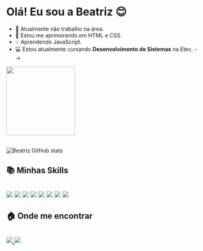 ### <h1>Olá! Eu sou a Beatriz 😊

- 💽 Atualmente não trabalho na área.
- 🌱 Estou me aprimorando em HTML e CSS.
- 💡 Aprendendo JavaScript.
- 💻 Estou atualmente cursando <b>Desenvolvimento de Sistemas</b> na Etec.
-->
<img align="center" height="180" widht="190" src="https://imgs.search.brave.com/RpCxKtQ7_bTlFwUEXXF9Z2ltLyIilcdLdk0dFakVLDs/rs:fit:736:736:1/g:ce/aHR0cHM6Ly9pLnBp/bmltZy5jb20vb3Jp/Z2luYWxzL2U0Lzcy/Lzg1L2U0NzI4NTdj/ZmZhN2E3MmY4ZThj/NTM5NjBhMjRmYmFm/LmpwZw">
  
<br>![Beatriz GitHub stats](https://github-readme-stats.vercel.app/api?username=BeatrizAngelis&show_icons=true&theme=radical)

<h2>📚 Minhas Skills<h2>
<div style="display:inline_block">
  <img src="https://img.shields.io/badge/HTML5-E34F26?style=for-the-badge&logo=html5&logoColor=white">
  <img src="https://img.shields.io/badge/CSS3-1572B6?style=for-the-badge&logo=css3&logoColor=white">
  <img src="https://img.shields.io/badge/C%23-239120?style=for-the-badge&logo=c-sharp&logoColor=white">
  <img src="https://img.shields.io/badge/Notion-000000?style=for-the-badge&logo=notion&logoColor=white">
  <img src="https://img.shields.io/badge/Trello-0052CC?style=for-the-badge&logo=trello&logoColor=white">
  <img src="https://img.shields.io/badge/Figma-F24E1E?style=for-the-badge&logo=figma&logoColor=white">
  <img src="https://img.shields.io/badge/Canva-%2300C4CC.svg?&style=for-the-badge&logo=Canva&logoColor=white">
  <img src="https://img.shields.io/badge/Visual_Studio_Code-0078D4?style=for-the-badge&logo=visual%20studio%20code&logoColor=white">
</div>
  
  <h2>🏠 Onde me encontrar<h2>
<div>
  <a href="mailto:beatriizangelis@gmail.com.br" target="_blank"><img src="https://img.shields.io/badge/Gmail-D14836?style=for-the-badge&logo=gmail&logoColor=white" target="_blank"</a>
  <a href="https://www.linkedin.com/in/beatriz-angelis/" target="_blank"><img src="https://img.shields.io/badge/LinkedIn-0077B5?style=for-the-badge&logo=linkedin&logoColor=white" target="_blank"</a>
</div>

